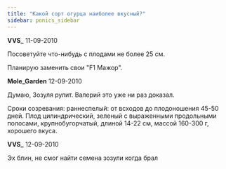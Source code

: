 ```yaml
---
title: "Какой сорт огурца наиболее вкусный?"
sidebar: ponics_sidebar
---
```


**VVS_** 11-09-2010

Посоветуйте что-нибудь с плодами не более 25 см.

Планирую заменить свои "F1 Мажор".


**Mole_Garden** 12-09-2010

Думаю, Зозуля рулит. Валерий это уже ни раз доказал.

Сроки созревания: раннеспелый: от всходов до плодоношения 45-50 дней. Плод цилиндрический, зеленый с выраженными продольными полосами, крупнобугорчатый, длиной 14-22 см, массой 160-300 г, хорошего вкуса. 


**VVS_** 12-09-2010

Эх блин, не смог найти семена зозули когда брал


